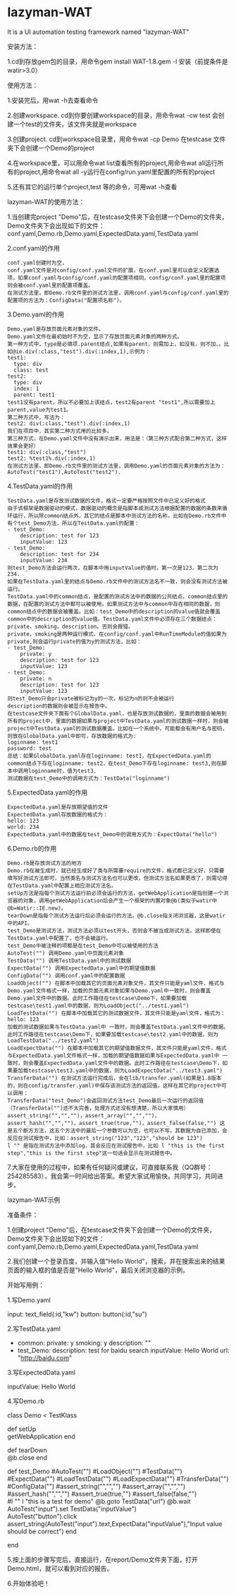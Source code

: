lazyman-WAT
===========

It is a UI automation testing framework named "lazyman-WAT"


安装方法：

1.cd到存放gem包的目录，用命令gem install WAT-1.8.gem -l 安装（前提条件是watir>3.0）

使用方法：

1.安装完后，用wat -h去查看命令

2.创建workspace. cd到你要创建workspace的目录，用命令wat -cw test  会创建一个test的文件夹，该文件夹就是workspace

3.创建project. cd到workspace目录里，用命令wat -cp Demo 在testcase 文件夹下会创建一个Demo的project

4.在workspace里，可以用命令wat list查看所有的project,用命令wat all运行所有的project,用命令wat all -y运行在config/run.yaml里配置的所有的project

5.还有其它的运行单个project,test 等的命令，可用wat -h查看

lazyman-WAT的使用方法：

1.当创建完project "Demo"后，在testcase文件夹下会创建一个Demo的文件夹，Demo文件夹下会出现如下的文件：conf.yaml,Demo.rb,Demo.yaml,ExpectedData.yaml,TestData.yaml

2.conf.yaml的作用

    conf.yaml创建时为空，
    conf.yaml文件是对config/conf.yaml文件的扩展，在conf.yaml里可以自定义配置选项，如果conf.yaml与config/conf.yaml的配置项相同，config/conf.yaml里的配置项则会被conf.yaml里的配置项覆盖。
    在测试方法里，即Demo.rb文件里的测试方法里，调用conf.yaml与config/conf.yaml里的配置项的方法为：ConfigData("配置项名称")。

3.Demo.yaml的作用

    Demo.yaml是存放页面元素对象的文件。
    Demo.yaml文件在最初始时不为空，显示了存放页面元素对象的两种方式。
    第一种方式中，type是必填项.parent结点,如果有parent，则需加上，如没有，则不加、。比如@ie.div(:class,"test").div(:index,1),示例为：
    test1:
      type: div
      class: test
    test2:
      type: div
      index: 1
      parent: test1
    test1没有parent，所以不必要加上该结点，test2有parent "test1",所以需要加上parent,value为test1。
    第二种方式中，写法为：
    test2: div(:class,"test").div(:index,1)
    我们在项目中，其实第二种方式用的比较多。
    第三种方式，在Demo.yaml文件中没有演示出来，用法是：（第三种方式配合第二种方式，这样效果会更好）
    test1: div(:class,"test")
    test2: %test1%.div(:index,1)
    在测试方法里，即Demo.rb文件里的测试方法里，调用Demo.yaml的页面元素对象的方法为：AutoTest("test1"),AutoTest("test2").

4.TestData.yaml的作用

    TestData.yaml是存放测试数据的文件，格式一定要严格按照文件中已定义好的格式
    由于该框架是数据驱动的模式，数据驱动的概念是指脚本或测试方法根据配置的数据的条数来循环运行，所以除common结点外，其它的结点是脚本中测试方法的名称，比如在Demo.rb文件中有个test_Demo方法，所以在TestData.yaml的配置：
    - test_Demo:
        description: test for 123
        inputValue: 123
    - test_Demo:
        description: test for 234
        inputValue: 234
    则test_Demo方法会运行两次，在脚本中用inputValue的值时，第一次是123，第二次为234.
    如果在TestData.yaml里的结点与Demo.rb文件中的测试方法名不一致，则会没有测试方法被运行。
    TestData.yaml中的common结点，是配置的测试方法中的数据的公共结点，common结点里的数据，在配置的测试方法中都可以被使用，如果测试方法中与common中存在相同的数据，则common结点中的数据会被覆盖。比如：test_Demo中的description的value值就会覆盖common中的description的value值。TestData.yaml文件中必须存在三个数据结点：private，smoking，description。否则会报错。
    private，smoking是两种运行模式，在config/conf.yaml中RunTimeModule的值如果为private,则会运行private的值为y的测试方法，比如：
    - test_Demo:
        private: y
        description: test for 123
        inputValue: 123
    - test_Demo:
        private: n
        description: test for 123
        inputValue: 123
    则test_Demo只会private被标记为y的一次，标记为n的则不会被运行
    description的数据则会被显示在报告中。
    在testcase文件夹下面有个GlobalData.yaml，也是存放测试数据的，里面的数据会被用到所有的project中，里面的数据如果与project中TestData.yaml的测试数据一样时，则会被project中TestData.yaml的测试数据覆盖。比如在一个系统中，可能都会有用户名与密码，则放在GlobalData.yaml中即可，存放数据的格式为:
    loginname: test1
    password: test
    总结：如果GlobalData.yaml存在loginname: test1，在ExpectedData.yaml的common结点下存在loginname: test2，在test_Demo下存在loginname: test3,则在脚本中调用loginname时，值为test3.
    测试数据在test_Demo中的调用方式为：TestData("loginname")

5.ExpectedData.yaml的作用

    ExpectedData.yaml是存放期望值的文件
    ExpectedData.yaml存放数据的格式为：
    hello: 123
    world: 234
    ExpectedData.yaml中的数据在test_Demo中的调用方式为：ExpectData("hello")

6.Demo.rb的作用

    Demo.rb是存放测试方法的地方
    Demo.rb在被生成时，就已经生成好了类与所需要require的文件，格式都已定义好，只需要填写好测试方法即可，当然类名与测试方法名也可以更改，但测试方法名如果更改了，则需记得在TestData.yaml中配置上相应测试方法名。
    setUp方法是指每个测试方法运行前必须会运行的方法，getWebApplication是指创建一个浏览器的对象，调用getWebApplication后会产生一个框架的内置对象@b(类似于watir中@b=Watir::IE.new)。
    tearDown是指每个测试方法运行后必须会运行的方法。@b.close指关闭浏览器，这是watir中的API。
    test_Demo是测试方法，测试方法必须以test开头，否则会不被当成测试方法，这样即使在TestData.yaml中配置了，也不会被运行。
    test_Demo中被注释的项都是在test_Demo中可以被使用的方法
    AutoTest("") 调用Demo.yaml中页面元素对象
    TestData("") 调用TestData.yaml中的测试数据
    ExpectData("") 调用ExpectedData.yaml中的期望值数据
    ConfigData("") 调用conf.yaml中的配置数据
    LoadObject("") 在脚本中加载其它的页面元素对象文件，其文件只能是yaml文件，格式与Demo.yaml文件格式一样，加载的页面元素对象如果与Demo.yaml中一致时，则会覆盖Demo.yaml文件中的数据。此时工作路径在testcase\Demo下，如果要加载testcase\test1.yaml中的数据，则为LoadObject("../test1.yaml")
    LoadTestData("") 在脚本中加载其它的测试数据文件，其文件只能是yaml文件，格式为：
    hello: 123
    加载的测试数据如果与TestData.yaml中 一致时，则会覆盖TestData.yaml文件中的数据。此时工作路径在testcase\Demo下，如果要加载testcase\test2.yaml中的数据，则为LoadTestData("../test2.yaml")
    LoadExpectData("") 在脚本中加载其它的期望值数据文件，其文件只能是yaml文件，格式与ExpectedData.yaml文件格式一样，加载的期望值数据如果与ExpectedData.yaml中 一致时，则会覆盖ExpectedData.yaml文件中的数据。此时工作路径在testcase\Demo下，如果要加载testcase\test3.yaml中的数据，则为LoadExpectData("../test3.yaml")
    TransferData("") 在测试方法运行完成后，会在lib/transfer.yaml(如果是1.8版本的，则在config/transfer.yaml)中保存该测试方法的返回值，这样在其它的project中可以调用：
    TransferData("test_Demo")会返回测试方法test_Demo最后一次运行的返回值（TransferData("")还不太完善，处理方式还没有想清楚，所以大家慎用）
    assert_string("","","")，assert_array("","","")，assert_hash("","","")，assert_true(true,"")，assert_false(false,"") 这是五个断方方法，这五个方法中的最后一个参数可以为空，也可以不写，其数据为自已添加，会反应在测试报告中，比如：assert_string("123","123","should be 123")
    l "" 是指在测试方法中添加log，其会反应在测试报告中，比如 l "this is the first step","this is the first step"这一句话会显示在测试报告中。

7.大家在使用的过程中，如果有任何疑问或建议，可直接联系我（QQ群号：254285583），我会第一时间给出答案。希望大家试用愉快。共同学习，共同进步。

 

lazyman-WAT示例

准备条件：

1.创建project "Demo"后，在testcase文件夹下会创建一个Demo的文件夹，Demo文件夹下会出现如下的文件：conf.yaml,Demo.rb,Demo.yaml,ExpectedData.yaml,TestData.yaml

2.我们创建一个登录百度，并输入值"Hello World"，搜索，并在搜索出来的结果页面的输入框的值是否是"Hello World"，最后关闭浏览器的示例。

开始写用例：

1.写Demo.yaml

input: text_field(:id,"kw")
button: button(:id,"su")

2.写TestData.yaml

- common:
    private: y
    smoking: y
    description: ""
- test_Demo:
    description: test for baidu search
    inputValue: Hello World
    url: "http://baidu.com"

3.写ExpectedData.yaml

inputValue: Hello World

4.写Demo.rb

class Demo < TestKlass
 
  def setUp    
    getWebApplication
  end
 
  def tearDown    
    @b.close
  end
 
  def test_Demo
    #AutoTest("")
    #LoadObject("")
    #TestData("")
    #ExpectData("")
    #LoadTestData("")
    #LoadExpectData("")
    #TransferData("")
    #ConfigData("")
    #assert_string("","","")
    #assert_array("","","")
    #assert_hash("","","")
    #assert_true(true,"")
    #assert_false(false,"")    
    #l ""
    l "this is a test for demo"
    @b.goto TestData("url")
    @b.wait
    AutoTest("input").set TestData("inputValue")    
    AutoTest("button").click    
    assert_string(AutoTest("input").text,ExpectData("inputValue"),"Input value should be correct")
  end
    
end 

5.按上面的步骤写完后，直接运行，在report/Demo文件夹下面，打开Demo.html，就可以看到对应的报告。

6.开始体验吧！
